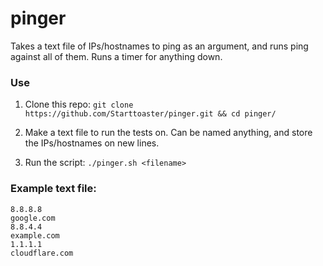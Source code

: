 # pinger
Takes a text file of IPs/hostnames to ping as an argument, and runs ping against all of them. Runs a timer for anything down.


### Use

 1. Clone this repo: `git clone https://github.com/Starttoaster/pinger.git && cd pinger/`

 2. Make a text file to run the tests on. Can be named anything, and store the IPs/hostnames on new lines.

 3. Run the script: `./pinger.sh <filename>`

 
### Example text file:

```
8.8.8.8
google.com
8.8.4.4
example.com
1.1.1.1
cloudflare.com
```
